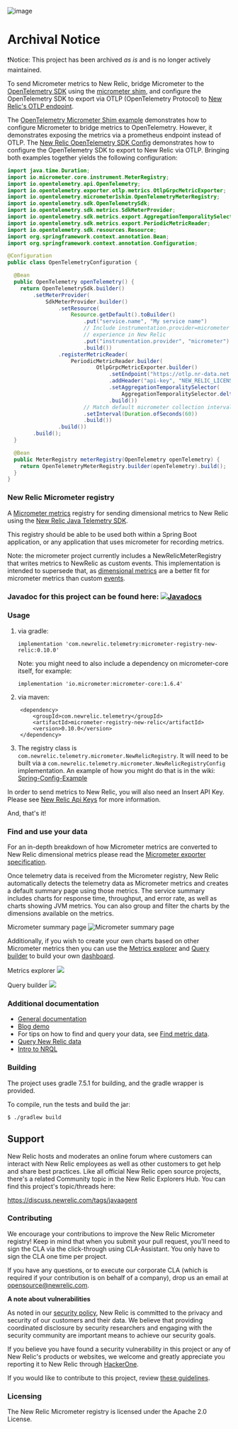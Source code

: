 ![image](https://github.com/newrelic/micrometer-registry-newrelic/assets/64384521/659bdb60-cfb8-4057-b54f-0a639e908efd)

# Archival Notice

❗Notice: This project has been archived _as is_ and is no longer actively maintained.

To send Micrometer metrics to New Relic, bridge Micrometer to the [OpenTelemetry SDK](https://github.com/open-telemetry/opentelemetry-java) using the [micrometer shim](https://github.com/open-telemetry/opentelemetry-java/tree/main/micrometer1-shim), and configure the OpenTelemetry SDK to export via OTLP (OpenTelemetry Protocol) to [New Relic's OTLP endpoint](https://docs.newrelic.com/docs/more-integrations/open-source-telemetry-integrations/opentelemetry/opentelemetry-setup).

The [OpenTelemetry Micrometer Shim example](https://github.com/open-telemetry/opentelemetry-java-docs/tree/main/micrometer-shim) demonstrates how to configure Micrometer to bridge metrics to OpenTelemetry. However, it demonstrates exposing the metrics via a prometheus endpoint instead of OTLP. The [New Relic OpenTelemetry SDK Config](https://github.com/newrelic/newrelic-opentelemetry-examples/tree/main/java/sdk-nr-config) demonstrates how to configure the OpenTelemetry SDK to export to New Relic via OTLP. Bringing both examples together yields the following configuration:

```java
import java.time.Duration;
import io.micrometer.core.instrument.MeterRegistry;
import io.opentelemetry.api.OpenTelemetry;
import io.opentelemetry.exporter.otlp.metrics.OtlpGrpcMetricExporter;
import io.opentelemetry.micrometer1shim.OpenTelemetryMeterRegistry;
import io.opentelemetry.sdk.OpenTelemetrySdk;
import io.opentelemetry.sdk.metrics.SdkMeterProvider;
import io.opentelemetry.sdk.metrics.export.AggregationTemporalitySelector;
import io.opentelemetry.sdk.metrics.export.PeriodicMetricReader;
import io.opentelemetry.sdk.resources.Resource;
import org.springframework.context.annotation.Bean;
import org.springframework.context.annotation.Configuration;

@Configuration
public class OpenTelemetryConfiguration {

  @Bean
  public OpenTelemetry openTelemetry() {
    return OpenTelemetrySdk.builder()
        .setMeterProvider(
            SdkMeterProvider.builder()
                .setResource(
                    Resource.getDefault().toBuilder()
                        .put("service.name", "My service name")
                        // Include instrumentation.provider=micrometer to enable micrometer metrics
                        // experience in New Relic
                        .put("instrumentation.provider", "micrometer")
                        .build())
                .registerMetricReader(
                    PeriodicMetricReader.builder(
                            OtlpGrpcMetricExporter.builder()
                                .setEndpoint("https://otlp.nr-data.net:4317")
                                .addHeader("api-key", "NEW_RELIC_LICENSE_KEY")
                                .setAggregationTemporalitySelector(
                                    AggregationTemporalitySelector.deltaPreferred())
                                .build())
                        // Match default micrometer collection interval of 60 seconds 
                        .setInterval(Duration.ofSeconds(60))
                        .build())
                .build())
        .build();
  }

  @Bean
  public MeterRegistry meterRegistry(OpenTelemetry openTelemetry) {
    return OpenTelemetryMeterRegistry.builder(openTelemetry).build();
  }
}
```

### New Relic Micrometer registry

A [Micrometer metrics](https://micrometer.io/) registry for sending dimensional metrics to New Relic using the [New Relic Java Telemetry SDK](https://github.com/newrelic/newrelic-telemetry-sdk-java).

This registry should be able to be used both within a Spring Boot application, or any application that uses
micrometer for recording metrics.

Note: the micrometer project currently includes a NewRelicMeterRegistry that writes metrics to NewRelic as 
custom events. This implementation is intended to supersede that, as [dimensional metrics](https://docs.newrelic.com/docs/using-new-relic/data/understand-data/new-relic-data-types#dimensional-metrics) are a better fit for micrometer metrics than custom [events](https://docs.newrelic.com/docs/using-new-relic/data/understand-data/new-relic-data-types#events-new-relic). 

### Javadoc for this project can be found here: [![Javadocs][javadoc-image]][javadoc-url]

[javadoc-image]: https://www.javadoc.io/badge/com.newrelic.telemetry/micrometer-registry-new-relic.svg
[javadoc-url]: https://www.javadoc.io/doc/com.newrelic.telemetry/micrometer-registry-new-relic

### Usage

1) via gradle: 
  
    `implementation 'com.newrelic.telemetry:micrometer-registry-new-relic:0.10.0'`

    Note: you might need to also include a dependency on micrometer-core itself, for example:

    `implementation 'io.micrometer:micrometer-core:1.6.4'`
    
2) via maven:

```
    <dependency>
        <groupId>com.newrelic.telemetry</groupId>
        <artifactId>micrometer-registry-new-relic</artifactId>
        <version>0.10.0</version>
    </dependency>
```

3) The registry class is `com.newrelic.telemetry.micrometer.NewRelicRegistry`. 
It will need to be built via a `com.newrelic.telemetry.micrometer.NewRelicRegistryConfig` implementation. An example of how you might do that is in the wiki: [Spring-Config-Example](https://github.com/newrelic/micrometer-registry-newrelic/wiki/Spring-Config-Example)

In order to send metrics to New Relic, you will also need an Insert API Key. Please see [New Relic Api Keys](https://docs.newrelic.com/docs/apis/get-started/intro-apis/types-new-relic-api-keys#) for more information.

And, that's it!

### Find and use your data

For an in-depth breakdown of how Micrometer metrics are converted to New Relic dimensional metrics please read the [Micrometer exporter specification](https://github.com/newrelic/newrelic-exporter-specs/tree/master/micrometer).

Once telemetry data is received from the Micrometer registry, New Relic automatically detects the telemetry data as Micrometer metrics and creates a default summary page using those metrics. The service summary includes charts for response time, throughput, and error rate, as well as charts showing JVM metrics. You can also group and filter the charts by the dimensions available on the metrics.

Micrometer summary page
![Micrometer summary page](images/micrometer-nerdlet.png)

Additionally, if you wish to create your own charts based on other Micrometer metrics then you can use the [Metrics explorer](https://docs.newrelic.com/docs/insights/use-insights-ui/explore-data/metric-explorer-search-chart-metric-timeslice-data) and [Query builder](https://docs.newrelic.com/docs/query-your-data/explore-query-data/query-builder/introduction-query-builder) to build your own [dashboard](https://docs.newrelic.com/docs/query-your-data/explore-query-data/dashboards/introduction-dashboards).

Metrics explorer
![](images/metrics-explorer.png)

Query builder
![](images/query-builder.png)

### Additional documentation

* [General documentation](https://docs.newrelic.com/docs/integrations/open-source-telemetry-integrations/micrometer/micrometer-metrics-registry)
* [Blog demo](https://blog.newrelic.com/product-news/how-to-monitor-spring-boot-applications-using-micrometer-metrics/)
* For tips on how to find and query your data, see [Find metric data](https://docs.newrelic.com/docs/data-ingest-apis/get-data-new-relic/metric-api/introduction-metric-api#find-data).
* [Query New Relic data](https://docs.newrelic.com/docs/using-new-relic/data/understand-data/query-new-relic-data)
* [Intro to NRQL](https://docs.newrelic.com/docs/query-data/nrql-new-relic-query-language/getting-started/introduction-nrql)

### Building

The project uses gradle 7.5.1 for building, and the gradle wrapper is provided.

To compile, run the tests and build the jar:

`$ ./gradlew build`

## Support

New Relic hosts and moderates an online forum where customers can interact with New Relic employees as well as other customers to get help and share best practices. Like all official New Relic open source projects, there's a related Community topic in the New Relic Explorers Hub. You can find this project's topic/threads here:

https://discuss.newrelic.com/tags/javaagent

### Contributing

We encourage your contributions to improve the New Relic Micrometer registry! Keep in mind that when you submit your pull request, you'll need to sign the CLA via the click-through using CLA-Assistant. You only have to sign the CLA one time per project.

If you have any questions, or to execute our corporate CLA (which is required if your contribution is on behalf of a company), drop us an email at opensource@newrelic.com.

**A note about vulnerabilities**

As noted in our [security policy](../../security/policy), New Relic is committed to the privacy and security of our customers and their data. We believe that providing coordinated disclosure by security researchers and engaging with the security community are important means to achieve our security goals.

If you believe you have found a security vulnerability in this project or any of New Relic's products or websites, we welcome and greatly appreciate you reporting it to New Relic through [HackerOne](https://hackerone.com/newrelic).

If you would like to contribute to this project, review [these guidelines](./CONTRIBUTING.md).

### Licensing

The New Relic Micrometer registry is licensed under the Apache 2.0 License.
